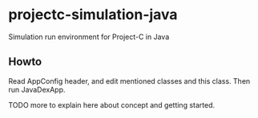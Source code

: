 # projectc-simulation-java

Simulation run environment for Project-C in Java


## Howto

Read AppConfig header, and edit mentioned classes and this class.
Then run JavaDexApp.

TODO more to explain here about concept and getting started.
